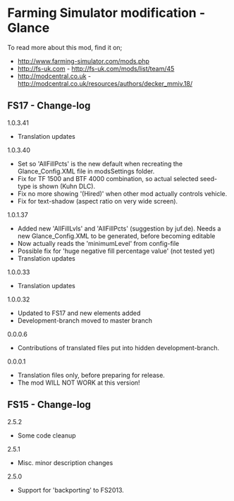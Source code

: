 # Farming Simulator modification - Glance

To read more about this mod, find it on;
- http://www.farming-simulator.com/mods.php
- http://fs-uk.com - http://fs-uk.com/mods/list/team/45
- http://modcentral.co.uk - http://modcentral.co.uk/resources/authors/decker_mmiv.18/

## FS17 - Change-log
1.0.3.41
- Translation updates

1.0.3.40
- Set so 'AllFillPcts' is the new default when recreating the Glance_Config.XML file in modsSettings folder.
- Fix for TF 1500 and BTF 4000 combination, so actual selected seed-type is shown (Kuhn DLC).
- Fix no more showing '(Hired)' when other mod actually controls vehicle.
- Fix for text-shadow (aspect ratio on very wide screen).

1.0.1.37
- Added new 'AllFillLvls' and 'AllFillPcts' (suggestion by juf.de). Needs a new Glance_Config.XML to be generated, before becoming editable
- Now actually reads the 'minimumLevel' from config-file
- Possible fix for 'huge negative fill percentage value' (not tested yet)
- Translation updates

1.0.0.33
- Translation updates

1.0.0.32
- Updated to FS17 and new elements added
- Development-branch moved to master branch

0.0.0.6
- Contributions of translated files put into hidden development-branch.

0.0.0.1
- Translation files only, before preparing for release.
- The mod WILL NOT WORK at this version!

## FS15 - Change-log

2.5.2
- Some code cleanup

2.5.1
- Misc. minor description changes

2.5.0
- Support for 'backporting' to FS2013.
